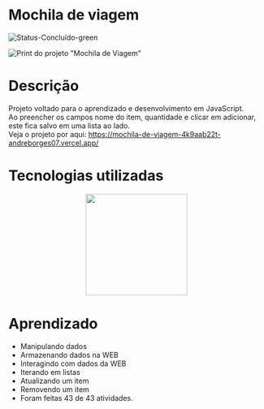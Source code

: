 # Mochila de viagem
![Status-Concluído-green](https://user-images.githubusercontent.com/93163125/212116582-4c47ccbd-9063-4192-b3b3-b082917d9d06.svg)

![Print do projeto "Mochila de Viagem"](https://user-images.githubusercontent.com/93163125/212482920-40273a65-4e4f-4d66-a449-d1202d0d7b08.png)

# Descrição
Projeto voltado para o aprendizado e desenvolvimento em JavaScript. 
<br>Ao preencher os campos nome do item, quantidade e clicar em adicionar, este fica salvo em uma lista ao lado. 
<br> Veja o projeto por aqui: https://mochila-de-viagem-4k9aab22t-andreborges07.vercel.app/

# Tecnologias utilizadas

<div align="center">
<img src="https://user-images.githubusercontent.com/93163125/212195910-dcb71905-074e-4033-8aa8-38b455d2dbab.png" width ="200px" />
</div>

# Aprendizado

<ul>
    <li>Manipulando dados</li>
    <li>Armazenando dados na WEB</li>
    <li>Interagindo com dados da WEB</li>
    <li>Iterando em listas</li>
    <li>Atualizando um item</li>
    <li>Removendo um item</li>
    <li>Foram feitas 43 de 43 atividades.</li>
</ul>
